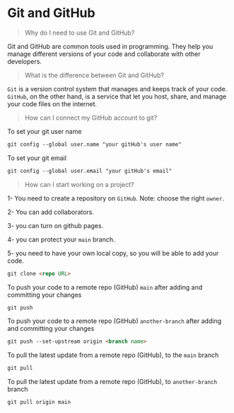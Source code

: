 # Git and GitHub

> Why do I need to use Git and GitHub?

Git and GitHub are common tools used in programming. They help you manage
different versions of your code and collaborate with other developers.

> What is the difference between Git and GitHub?

`Git` is a version control system that manages and keeps track of your code.
`GitHub`, on the other hand, is a service that let you host, share, and manage
your code files on the internet.

> How can I connect my GitHub account to git?

To set your git user name

```Markdown
git config --global user.name "your gitHub's user name"
```

To set your git email

```Markdown
git config --global user.email "your gitHub's email"
```

> How can I start working on a project?

1- You need to create a repository on `GitHub`. Note: choose the right `owner`.

2- You can add collaborators.

3- you can turn on github pages.

4- you can protect your `main` branch.

5- you need to have your own local copy, so you will be able to add your code.

```Markdown
git clone <repo URL>
```

To push your code to a remote repo (GitHub) `main` after adding and committing
your changes

```Markdown
git push
```

To push your code to a remote repo (GitHub) `another-branch` after adding and
committing your changes

```Markdown
git push --set-upstream origin <branch name>
```

To pull the latest update from a remote repo (GitHub), to the `main` branch

```Markdown
git pull
```

To pull the latest update from a remote repo (GitHub), to `another-branch`
branch

```Markdown
git pull origin main
```
